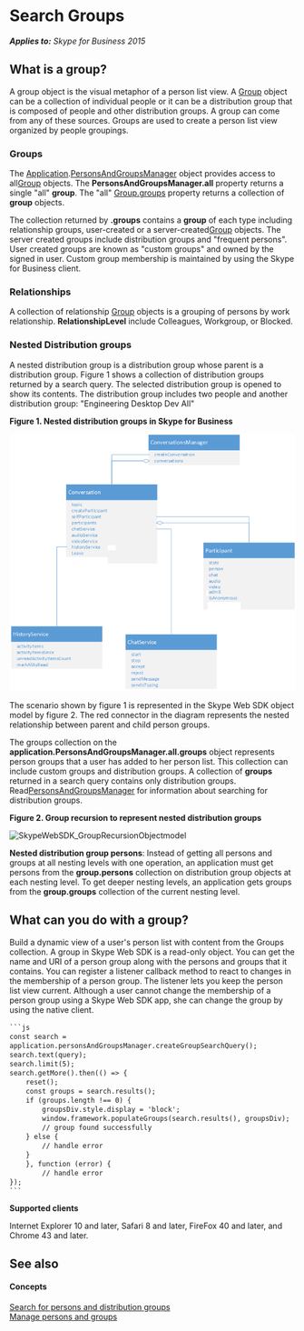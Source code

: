 
# Search Groups


 _**Applies to:** Skype for Business 2015_

## What is a group?

A group object is the visual metaphor of a person list view. A [Group]( https://ucwa.skype.com/reference/WebSDK/interfaces/_s4b_sdk_d_.jcafe.group.html) object can be a collection of individual people or it can be a distribution group that is composed of people and other distribution groups. A group can come from any of these sources. Groups are used to create a person list view organized by people groupings.


### Groups

The [Application]( https://ucwa.skype.com/reference/WebSDK/interfaces/_s4b_sdk_d_.jcafe.application.html).[PersonsAndGroupsManager]( https://ucwa.skype.com/reference/WebSDK/interfaces/_s4b_sdk_d_.jcafe.personsandgroupsmanager.html) object provides access to all[Group]( https://ucwa.skype.com/reference/WebSDK/interfaces/_s4b_sdk_d_.jcafe.group.html) objects. The **PersonsAndGroupsManager.all** property returns a single "all" **group**. The "all" [Group.groups]( https://ucwa.skype.com/reference/WebSDK/interfaces/_s4b_sdk_d_.jcafe.group.html#groups) property returns a collection of **group** objects.

The collection returned by  **.groups** contains a **group** of each type including relationship groups, user-created or a server-created[Group]( https://ucwa.skype.com/reference/WebSDK/interfaces/_s4b_sdk_d_.jcafe.group.html) objects. The server created groups include distribution groups and "frequent persons". User created groups are known as "custom groups" and owned by the signed in user. Custom group membership is maintained by using the Skype for Business client.


### Relationships

A collection of relationship [Group]( https://ucwa.skype.com/reference/WebSDK/interfaces/_s4b_sdk_d_.jcafe.group.html) objects is a grouping of persons by work relationship. **RelationshipLevel** include Colleagues, Workgroup, or Blocked.


### Nested Distribution groups

A nested distribution group is a distribution group whose parent is a distribution group. Figure 1 shows a collection of distribution groups returned by a search query. The selected distribution group is opened to show its contents. The distribution group includes two people and another distribution group: "Engineering Desktop Dev All" 


**Figure 1. Nested distribution groups in Skype for Business**

![SkypeWebSDK_ConvObjects](../images/7bb0af54-be7a-4c3b-a41c-516b8e7bcd04.png) 

The scenario shown by figure 1 is represented in the Skype Web SDK object model by figure 2. The red connector in the diagram represents the nested relationship between parent and child person groups.

The groups collection on the  **application.PersonsAndGroupsManager.all.groups** object represents person groups that a user has added to her person list. This collection can include custom groups and distribution groups. A collection of **groups** returned in a search query contains only distribution groups. Read[PersonsAndGroupsManager]( https://ucwa.skype.com/reference/WebSDK/interfaces/_s4b_sdk_d_.jcafe.personsandgroupsmanager.html) for information about searching for distribution groups.


**Figure 2. Group recursion to represent nested distribution groups**

![SkypeWebSDK_GroupRecursionObjectmodel](,,/images/98268a50-4d6f-4969-be93-2c7a81fe57a8.png) 

**Nested distribution group persons**: Instead of getting all persons and groups at all nesting levels with one operation, an application must get persons from the **group.persons** collection on distribution group objects at each nesting level. To get deeper nesting levels, an application gets groups from the **group.groups** collection of the current nesting level.


## What can you do with a group?

Build a dynamic view of a user's person list with content from the Groups collection. A group in Skype Web SDK is a read-only object. You can get the name and URI of a person group along with the persons and groups that it contains. You can register a listener callback method to react to changes in the membership of a person group. The listener lets you keep the person list view current. Although a user cannot change the membership of a person group using a Skype Web SDK app, she can change the group by using the native client.

    ```js        
    const search = application.personsAndGroupsManager.createGroupSearchQuery();
    search.text(query);
    search.limit(5);
    search.getMore().then(() => {
        reset();
        const groups = search.results();
        if (groups.length !== 0) {
            groupsDiv.style.display = 'block';
            window.framework.populateGroups(search.results(), groupsDiv);
            // group found successfully
        } else {
            // handle error
        }
        }, function (error) {
            // handle error
    });
    ```

 **Supported clients**

Internet Explorer 10 and later, Safari 8 and later, FireFox 40 and later, and Chrome 43 and later.


## See also


#### Concepts


[Search for persons and distribution groups](SearchForPersonsAndGroups.md)  
[Manage persons and groups](ManagePersonsAndGroups.md)
